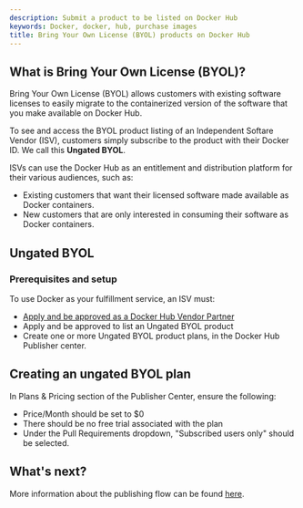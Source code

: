 ```yaml
---
description: Submit a product to be listed on Docker Hub
keywords: Docker, docker, hub, purchase images
title: Bring Your Own License (BYOL) products on Docker Hub
---
```


## What is Bring Your Own License (BYOL)?

Bring Your Own License (BYOL) allows customers with existing software licenses
to easily migrate to the containerized version of the software that you make
available on Docker Hub.

To see and access the BYOL product listing of an Independent Softare Vendor
(ISV), customers simply subscribe to the product with their Docker ID. We call
this **Ungated BYOL**.

ISVs can use the Docker Hub as an entitlement and distribution platform
for their various audiences, such as:

- Existing customers that want their licensed software made available as Docker containers.
- New customers that are only interested in consuming their software as Docker containers.

## Ungated BYOL

### Prerequisites and setup

To use Docker as your fulfillment service, an ISV must:
- [Apply and be approved as a Docker Hub Vendor Partner](https://goto.docker.com/partners)
- Apply and be approved to list an Ungated BYOL product
- Create one or more Ungated BYOL product plans, in the Docker Hub Publisher center.

## Creating an ungated BYOL plan

In Plans & Pricing section of the Publisher Center, ensure the following:
- Price/Month should be set to $0
- There should be no free trial associated with the plan
- Under the Pull Requirements dropdown, "Subscribed users only" should be selected.

## What's next?

More information about the publishing flow can be found [here](publish.md).
